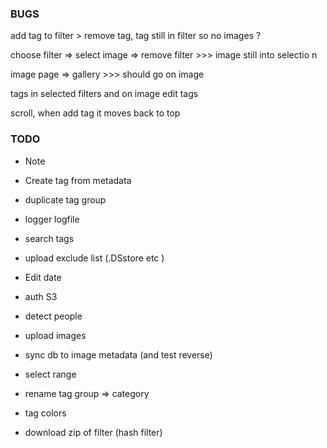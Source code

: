 ### BUGS

add tag to filter > remove tag, tag still in filter so no images ?

choose filter => select image => remove filter >>> image still into selectio n

image page => gallery >>> should go on image

tags in selected filters and on image edit tags

scroll, when add tag it moves back to top

### TODO

- Note
- Create tag from metadata
- duplicate tag group
- logger logfile
- search tags

- upload exclude list (.DSstore etc )

- Edit date

- auth S3

- detect people

- upload images

- sync db to image metadata (and test reverse)

- select range
- rename tag group => category

- tag colors
- download zip of filter (hash filter)
